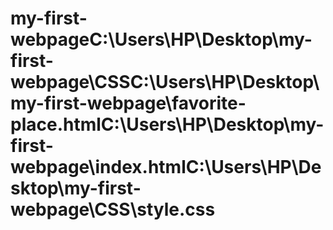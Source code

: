 # my-first-webpageC:\Users\HP\Desktop\my-first-webpage\CSSC:\Users\HP\Desktop\my-first-webpage\favorite-place.htmlC:\Users\HP\Desktop\my-first-webpage\index.htmlC:\Users\HP\Desktop\my-first-webpage\CSS\style.css
